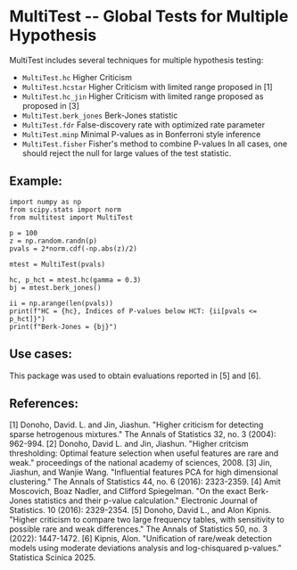 # MultiTest -- Global Tests for Multiple Hypothesis

MultiTest includes several techniques for multiple hypothesis testing:
- ``MultiTest.hc`` Higher Criticism
- ``MultiTest.hcstar`` Higher Criticism with limited range proposed in [1]
- ``MultiTest.hc_jin`` Higher Criticism with limited range proposed as proposed in [3]
- ``MultiTest.berk_jones`` Berk-Jones statistic
- ``MultiTest.fdr`` False-discovery rate with optimized rate parameter
- ``MultiTest.minp`` Minimal P-values as in Bonferroni style inference
- ``MultiTest.fisher`` Fisher's method to combine P-values
In all cases, one should reject the null for large values of the test statistic.

## Example:
```
import numpy as np
from scipy.stats import norm
from multitest import MultiTest

p = 100
z = np.random.randn(p)
pvals = 2*norm.cdf(-np.abs(z)/2)

mtest = MultiTest(pvals)

hc, p_hct = mtest.hc(gamma = 0.3)
bj = mtest.berk_jones()

ii = np.arange(len(pvals))
print(f"HC = {hc}, Indices of P-values below HCT: {ii[pvals <= p_hct]}")
print(f"Berk-Jones = {bj}")
```

## Use cases: 
This package was used to obtain evaluations reported in [5] and [6].

## References:
[1] Donoho, David. L. and Jin, Jiashun. "Higher criticism for detecting sparse hetrogenous mixtures." The Annals of Statistics 32, no. 3 (2004): 962-994.
[2] Donoho, David L. and Jin, Jiashun. "Higher critcism thresholding: Optimal feature selection when useful features are rare and weak." proceedings of the national academy of sciences, 2008.
[3] Jin, Jiashun, and Wanjie Wang. "Influential features PCA for high dimensional clustering." The Annals of Statistics 44, no. 6 (2016): 2323-2359.
[4] Amit Moscovich, Boaz Nadler, and Clifford Spiegelman. "On the exact Berk-Jones statistics and their p-value calculation." Electronic Journal of Statistics. 10 (2016): 2329-2354.
[5] Donoho, David L., and Alon Kipnis. "Higher criticism to compare two large frequency tables, with sensitivity to possible rare and weak differences." The Annals of Statistics 50, no. 3 (2022): 1447-1472.
[6] Kipnis, Alon. "Unification of rare/weak detection models using moderate deviations analysis and log-chisquared p-values." Statistica Scinica 2025.